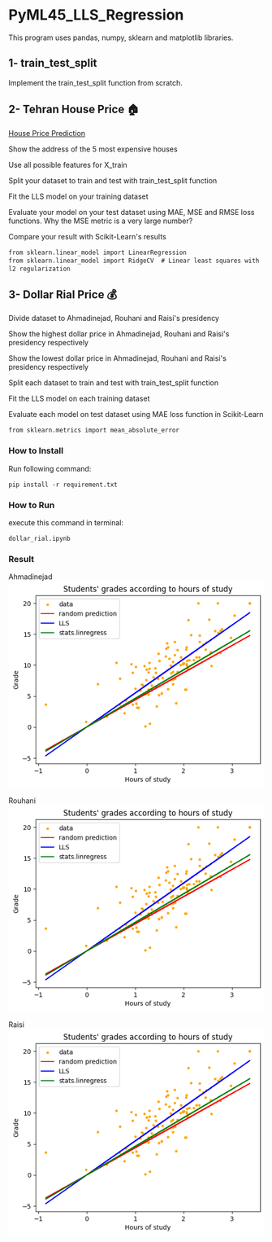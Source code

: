 # PyML45_LLS_Regression
This program uses pandas, numpy, sklearn and matplotlib libraries.

## 1- train_test_split

Implement the train_test_split function from scratch.

## 2- Tehran House Price 🏠
[ House Price Prediction](https://www.kaggle.com/code/soheiltehranipour/tehran-divar-ir-house-price-prediction)

Show the address of the 5 most expensive houses

Use all possible features for X_train

Split your dataset to train and test with train_test_split function

Fit the LLS model on your training dataset

Evaluate your model on your test dataset using MAE, MSE and RMSE loss functions. Why the MSE metric is a very large number?

Compare your result with Scikit-Learn's results
```
from sklearn.linear_model import LinearRegression
from sklearn.linear_model import RidgeCV  # Linear least squares with l2 regularization
```

## 3- Dollar Rial Price 💰
Divide dataset to Ahmadinejad, Rouhani and Raisi's presidency

Show the highest dollar price in Ahmadinejad, Rouhani and Raisi's presidency respectively

Show the lowest dollar price in Ahmadinejad, Rouhani and Raisi's presidency respectively

Split each dataset to train and test with train_test_split function

Fit the LLS model on each training dataset

Evaluate each model on test dataset using MAE loss function in Scikit-Learn
```
from sklearn.metrics import mean_absolute_error
```

### How to Install
Run following command:
```
pip install -r requirement.txt
```

### How to Run
execute this command in terminal:
```
dollar_rial.ipynb
```

### Result
Ahmadinejad![](https://raw.githubusercontent.com/Farokhlagha/PyMachinLearning/main/PyML44_LinearLeastSquares_LLS/output/performance.png)

Rouhani![](https://raw.githubusercontent.com/Farokhlagha/PyMachinLearning/main/PyML44_LinearLeastSquares_LLS/output/performance.png)

Raisi![](https://raw.githubusercontent.com/Farokhlagha/PyMachinLearning/main/PyML44_LinearLeastSquares_LLS/output/performance.png)
